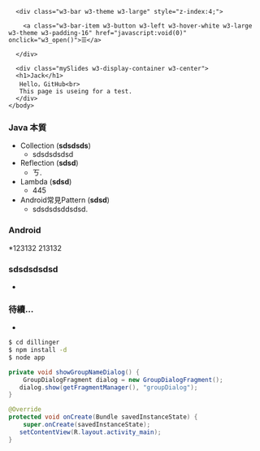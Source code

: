 <html>
  <head>
    <meta charset="utf-8">
    <title>Hello，GitHub</title>
  </head>
  <meta name="viewport" content="width=device-width, initial-scale=1">
  <link rel="stylesheet" href="https://www.w3schools.com/w3css/4/w3.css">
  <style>
      .w3-theme {color:#fff !important;background-color:rgb(90, 180, 207) !important}
      .w3-btn {background-color:rgb(90, 180, 207);margin-bottom:4px}
      .w3-code{border-left:4px solid rgb(90, 180, 207)}
      .myMenu {margin-bottom:150px}
      </style>
  <link rel="stylesheet" href="https://cdnjs.cloudflare.com/ajax/libs/font-awesome/4.7.0/css/font-awesome.min.css">
  <body>


      <div class="w3-bar w3-theme w3-large" style="z-index:4;">

        <a class="w3-bar-item w3-button w3-left w3-hover-white w3-large w3-theme w3-padding-16" href="javascript:void(0)" onclick="w3_open()">☰</a>

      </div>

      <div class="mySlides w3-display-container w3-center">
      <h1>Jack</h1>
       Hello，GitHub<br>
       This page is useing for a test.
      </div>
    </body>

</html>


### Java 本質
  * Collection (**sdsdsds**)
    * sdsdsdsdsd
  * Reflection (**sdsd**)
    * ㄎ.
  * Lambda (**sdsd**)
    * 445
  * Android常見Pattern (**sdsd**)
    * sdsdsdsddsdsd.


### Android
  *123132
  213132

### sdsdsdsdsd
  *

### 待續...
  *


```sh
$ cd dillinger
$ npm install -d
$ node app
```


``` java
private void showGroupNameDialog() {  
    GroupDialogFragment dialog = new GroupDialogFragment();  
   dialog.show(getFragmentManager(), "groupDialog");  
}
```


``` java
@Override  
protected void onCreate(Bundle savedInstanceState) {  
    super.onCreate(savedInstanceState);  
   setContentView(R.layout.activity_main);
}
```
